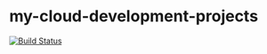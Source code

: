 # my-cloud-development-projects
[![Build Status](https://dev.azure.com/cortezdevconsulting/Green%20Team%20-%20Web%20Development/_apis/build/status/t3ch13.my-cloud-development-projects?branchName=main)](https://dev.azure.com/cortezdevconsulting/Green%20Team%20-%20Web%20Development/_build/latest?definitionId=2&branchName=main)
